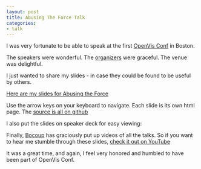 ```yaml
---
layout: post
title: Abusing The Force Talk
categories:
- talk
---
```


I was very fortunate to be able to speak at the first [OpenVis Conf](http://openvisconf.com/) in Boston.

The speakers were wonderful. The [organizers](http://bocoup.com/) were graceful. The venue was delightful.

I just wanted to share my slides - in case they could be found to be useful by others.

[Here are my slides for Abusing the Force](http://vallandingham.me/force_talk/#0)

Use the arrow keys on your keyboard to navigate. Each slide is its own html page. The [source is all on github](https://github.com/vlandham/force_talk)

I also put the slides on speaker deck for easy viewing:

<script async class="speakerdeck-embed" data-id="e9bb8300a1ec013092ef0af45ce6d40d" data-ratio="1.33333333333333" src="//speakerdeck.com/assets/embed.js">
</script>
Finally, [Bocoup](http://bocoup.com/) has graciously put up videos of all the talks. So if you want to hear me stumble through these slides, [check it out on YouTube](http://www.youtube.com/watch?v=Mucmb33711A&list=PLlgxAbM67lYIQ5jid9cXsm72wEpHhAnyb&index=8)

It was a great time, and again, I feel very honored and humbled to have been part of OpenVis Conf.
